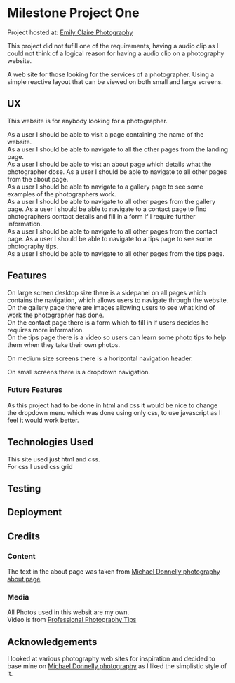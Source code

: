 # Milestone Project One

Project hosted at: [Emily Claire Photography](https://johnl3.github.io/milestone_project_one/index.html)  

This project did not fufill one of the requirements, having a audio clip as I could not think of a logical
reason for having a audio clip on a photography website.   

A web site for those looking for the services of a photographer. Using a simple reactive layout that
can be viewed on both small and large screens.  

## UX

This website is for anybody looking for a photographer.  

As a user I should be able to visit a page containing the name of the website.  
As a user I should be able to navigate to all the other pages from the landing page.  
As a user I should be able to vist an about page which details what the photographer dose.
As a user I should be able to navigate to all other pages from the about page.  
As a user I should be able to navigate to a gallery page to see some examples of the photographers work.  
As a user I should be able to navigate to all other pages from the gallery page.
As a user I should be able to navigate to a contact page to find photographers contact details and fill in a
form if I require further information.  
As a user I should be able to navigate to all other pages from the contact page.
As a user I should be able to navigate to a tips page to see some photography tips.  
As a user I should be able to navigate to all other pages from the tips page.

## Features

On large screen desktop size there is a sidepanel on all pages which contains the navigation, which allows users to 
navigate through the website.  
On the gallery page there are images allowing users to see what kind of work the photographer has done.  
On the contact page there is a form which to fill in if users decides he requires more information.  
On the tips page there is a video so users can learn some photo tips to help them when they take their own
photos.  

On medium size screens there is a horizontal navigation header.

On small screens there is a dropdown navigation.

### Future Features

As this project had to be done in html and css it would be nice to change the dropdown menu which was
done using only css, to use javascript as I feel it would work better.

## Technologies Used

This site used just html and css.  
For css I used css grid

## Testing

## Deployment

## Credits

### Content

The text in the about page was taken from [Michael Donnelly photography about page](http://www.michaeldonnellyphotography.com/about/)

### Media 

All Photos used in this websit are my own.  
Video is from [Professional Photography Tips](https://www.youtube.com/channel/UCJ2CMGw35yb3BZieF60_rWA)

## Acknowledgements

I looked at various photography web sites for inspiration and decided to base mine on
[Michael Donnelly photography](http://www.michaeldonnellyphotography.com/)
as I liked the simplistic style of it.



